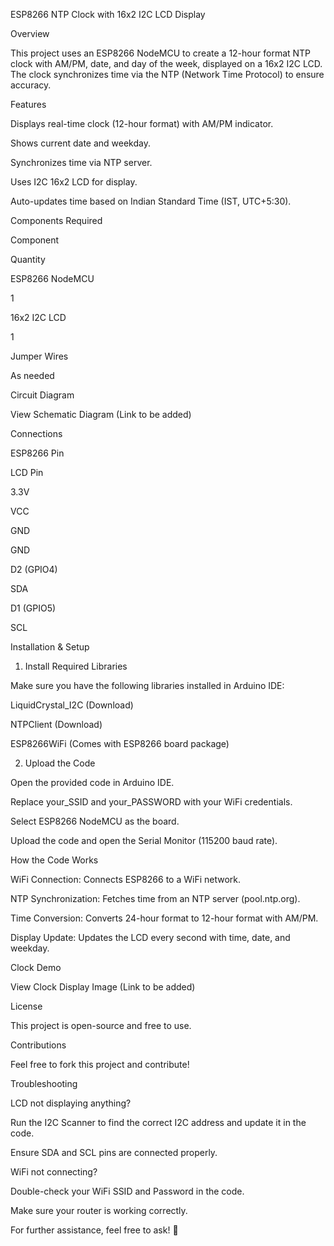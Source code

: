 ESP8266 NTP Clock with 16x2 I2C LCD Display

Overview

This project uses an ESP8266 NodeMCU to create a 12-hour format NTP clock with AM/PM, date, and day of the week, displayed on a 16x2 I2C LCD. The clock synchronizes time via the NTP (Network Time Protocol) to ensure accuracy.

Features

Displays real-time clock (12-hour format) with AM/PM indicator.

Shows current date and weekday.

Synchronizes time via NTP server.

Uses I2C 16x2 LCD for display.

Auto-updates time based on Indian Standard Time (IST, UTC+5:30).

Components Required

Component

Quantity

ESP8266 NodeMCU

1

16x2 I2C LCD

1

Jumper Wires

As needed

Circuit Diagram

View Schematic Diagram (Link to be added)

Connections

ESP8266 Pin

LCD Pin

3.3V

VCC

GND

GND

D2 (GPIO4)

SDA

D1 (GPIO5)

SCL

Installation & Setup

1. Install Required Libraries

Make sure you have the following libraries installed in Arduino IDE:

LiquidCrystal_I2C (Download)

NTPClient (Download)

ESP8266WiFi (Comes with ESP8266 board package)

2. Upload the Code

Open the provided code in Arduino IDE.

Replace your_SSID and your_PASSWORD with your WiFi credentials.

Select ESP8266 NodeMCU as the board.

Upload the code and open the Serial Monitor (115200 baud rate).

How the Code Works

WiFi Connection: Connects ESP8266 to a WiFi network.

NTP Synchronization: Fetches time from an NTP server (pool.ntp.org).

Time Conversion: Converts 24-hour format to 12-hour format with AM/PM.

Display Update: Updates the LCD every second with time, date, and weekday.

Clock Demo

View Clock Display Image (Link to be added)

License

This project is open-source and free to use.

Contributions

Feel free to fork this project and contribute!

Troubleshooting

LCD not displaying anything?

Run the I2C Scanner to find the correct I2C address and update it in the code.

Ensure SDA and SCL pins are connected properly.

WiFi not connecting?

Double-check your WiFi SSID and Password in the code.

Make sure your router is working correctly.

For further assistance, feel free to ask! 🚀